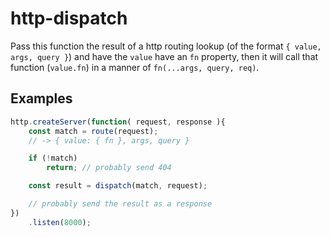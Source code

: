 # http-dispatch

Pass this function the result of a http routing lookup (of the format `{
value, args, query }`) and have the `value` have an `fn` property, then it
will call that function (`value.fn`) in a manner of `fn(...args, query, req)`.

## Examples

```js
http.createServer(function( request, response ){
	const match = route(request);
	// -> { value: { fn }, args, query }

	if (!match)
		return;	// probably send 404

	const result = dispatch(match, request);

	// probably send the result as a response
})
	.listen(8000);
```
